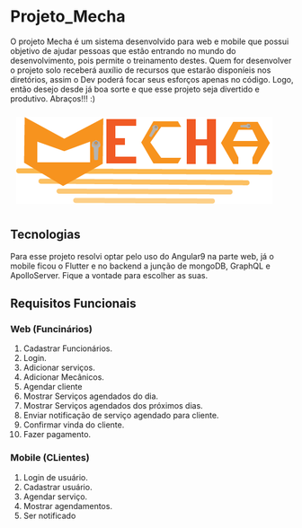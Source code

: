 # Projeto_Mecha
O projeto Mecha é um sistema desenvolvido para web e mobile que possui objetivo de ajudar pessoas que estão entrando no mundo do desenvolvimento, pois permite o treinamento destes. Quem for desenvolver o projeto solo receberá auxílio de recursos que estarão disponíeis nos diretórios, assim o Dev poderá focar seus esforços apenas no código. Logo, então desejo desde já boa sorte e que esse projeto seja divertido e produtivo. Abraços!!! :)

<img src="assets/Logomecha.png" style="margin:10px; align-self:center"/>

## Tecnologias
Para esse projeto resolvi optar pelo uso do Angular9 na parte web, já o mobile ficou o Flutter e no backend a junção de mongoDB, GraphQL e ApolloServer. Fique a vontade para escolher as suas.

## Requisitos Funcionais
### Web (Funcinários)
<ol>
 <li>Cadastrar Funcionários.</li>
 <li>Login.</li>
 <li>Adicionar serviços.</li>
 <li>Adicionar Mecânicos.</li>
 <li>Agendar cliente</li>
 <li>Mostrar Serviços agendados do dia.</li>
 <li>Mostrar Serviços agendados dos próximos dias.</li>
 <li>Enviar notificação de serviço agendado para cliente.</li>
 <li>Confirmar vinda do cliente.</li>
 <li>Fazer pagamento.</li>
 </ol>
 
### Mobile (CLientes)
 <ol>
 <li>Login de usuário.</li>
 <li>Cadastrar usuário.</li>
 <li>Agendar serviço.</li>
 <li>Mostrar agendamentos.</li>
 <li>Ser notificado</li>

 </ol>
